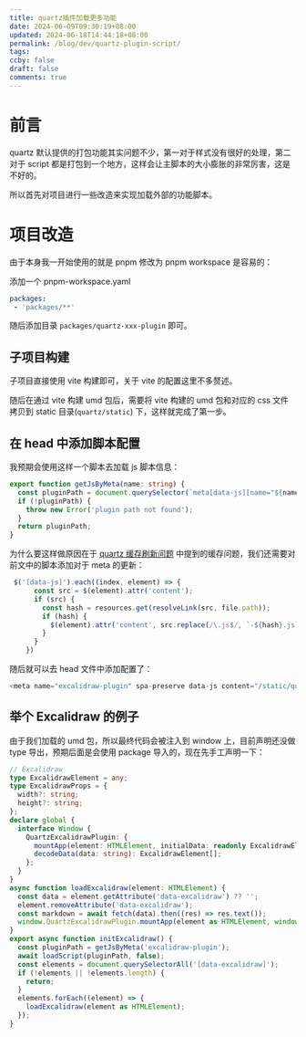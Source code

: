 ```yaml
---
title: quartz插件加载更多功能
date: 2024-06-09T09:30:19+08:00
updated: 2024-06-18T14:44:18+08:00
permalink: /blog/dev/quartz-plugin-script/
tags: 
ccby: false
draft: false
comments: true
---
```

# 前言
 
 quartz 默认提供的打包功能其实问题不少，第一对于样式没有很好的处理，第二对于 script 都是打包到一个地方，这样会让主脚本的大小膨胀的非常厉害，这是不好的。

所以首先对项目进行一些改造来实现加载外部的功能脚本。

# 项目改造

由于本身我一开始使用的就是 pnpm 修改为 pnpm workspace 是容易的：

添加一个 pnpm-workspace.yaml

```yaml
packages:
 - 'packages/**'
```

随后添加目录 `packages/quartz-xxx-plugin` 即可。

## 子项目构建

子项目直接使用 vite 构建即可，关于 vite 的配置这里不多赘述。

随后在通过 vite 构建 umd 包后，需要将 vite 构建的 umd 包和对应的 css 文件拷贝到 static 目录(`quartz/static`) 下，这样就完成了第一步。

## 在 head 中添加脚本配置

我预期会使用这样一个脚本去加载 js 脚本信息：

```typescript
export function getJsByMeta(name: string) {
  const pluginPath = document.querySelector(`meta[data-js][name="${name}"]`)?.getAttribute('content');
  if (!pluginPath) {
    throw new Error('plugin path not found');
  }
  return pluginPath;
}
```

为什么要这样做原因在于 [quartz 缓存刷新问题](../quartz%20缓存刷新问题.md) 中提到的缓存问题，我们还需要对前文中的脚本添加对于 meta 的更新：

```javascript
 $('[data-js]').each((index, element) => {
      const src = $(element).attr('content');
      if (src) {
        const hash = resources.get(resolveLink(src, file.path));
        if (hash) {
          $(element).attr('content', src.replace(/\.js$/, `-${hash}.js`));
        }
      }
    })
```

随后就可以去 head 文件中添加配置了：

```typescript
<meta name="excalidraw-plugin" spa-preserve data-js content="/static/quartz-excalidraw-plugin.js" />
```

## 举个 Excalidraw 的例子
由于我们加载的 umd 包，所以最终代码会被注入到 window 上，目前声明还没做 type 导出，预期后面是会使用 package 导入的，现在先手工声明一下：

```typescript
// Excalidraw
type ExcalidrawElement = any;
type ExcalidrawProps = {
  width?: string;
  height?: string;
};
declare global {
  interface Window {
    QuartzExcalidrawPlugin: {
      mountApp(element: HTMLElement, initialData: readonly ExcalidrawElement[] | null, options: ExcalidrawProps): void
      decodeData(data: string): ExcalidrawElement[];
    };
  }
}
async function loadExcalidraw(element: HTMLElement) {
  const data = element.getAttribute('data-excalidraw') ?? '';
  element.removeAttribute('data-excalidraw');
  const markdown = await fetch(data).then((res) => res.text());
  window.QuartzExcalidrawPlugin.mountApp(element as HTMLElement, window.QuartzExcalidrawPlugin.decodeData(markdown), {});
}
export async function initExcalidraw() {
  const pluginPath = getJsByMeta('excalidraw-plugin');
  await loadScript(pluginPath, false);
  const elements = document.querySelectorAll('[data-excalidraw]');
  if (!elements || !elements.length) {
    return;
  }
  elements.forEach((element) => {
    loadExcalidraw(element as HTMLElement);
  });
}
```